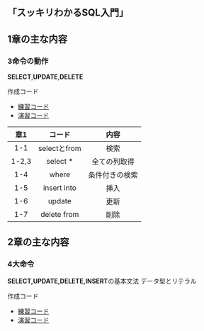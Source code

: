 ## 「スッキリわかるSQL入門」

## 1章の主な内容
### 3命令の動作
**SELECT**,**UPDATE**,**DELETE**


作成コード
- [練習コード](https://github.com/kaneda05/practice-SQL/blob/main/chr1/practise.sql)
- [演習コード](https://github.com/kaneda05/practice-SQL/blob/main/chr1/exercise.sql)

|章1|コード|内容|
|:--:|:--:|:--:|
|1-1|selectとfrom|検索|
|1-2,3|select *|全ての列取得|
|1-4|where|条件付きの検索|
|1-5|insert into|挿入|
|1-6|update|更新|
|1-7|delete from|削除|

## 2章の主な内容
### 4大命令

<strong>SELECT,UPDATE,DELETE,INSERT</strong>の基本文法
データ型とリテラル

作成コード
- [練習コード](https://github.com/kaneda05/practice-SQL/blob/main/chr2/practise.sql)
- [演習コード](https://github.com/kaneda05/practice-SQL/blob/main/chr2/exercise.sql)

